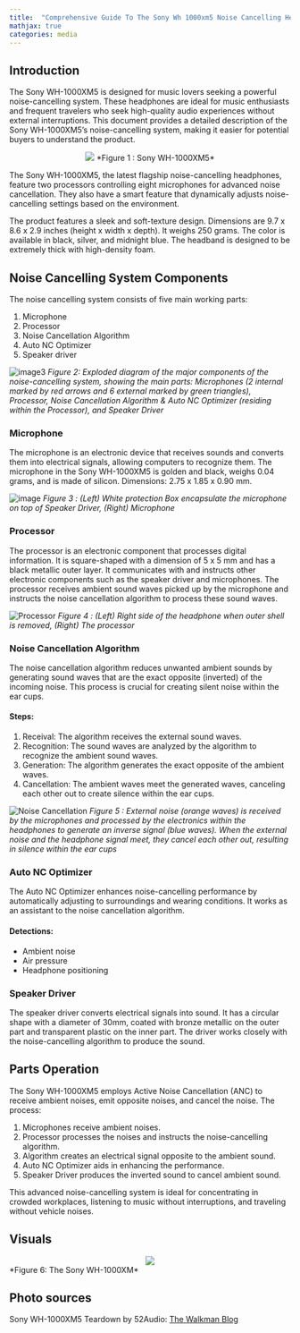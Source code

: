 ```yaml
---
title:  "Comprehensive Guide To The Sony Wh 1000xm5 Noise Cancelling Headphones"
mathjax: true
categories: media
---
```


## Introduction

The Sony WH-1000XM5 is designed for music lovers seeking a powerful noise-cancelling system. These headphones are ideal for music enthusiasts and frequent travelers who seek high-quality audio experiences without external interruptions. This document provides a detailed description of the Sony WH-1000XM5’s noise-cancelling system, making it easier for potential buyers to understand the product.

 <div align="center">
	<img src="https://github.com/KokiYamanaka/kokiyamanaka.github.io/assets/107101940/5aad6149-3d4f-441e-b552-cc0d130778a3">
	 *Figure 1 : Sony WH-1000XM5*
</div>
 

The Sony WH-1000XM5, the latest flagship noise-cancelling headphones, feature two processors controlling eight microphones for advanced noise cancellation. They also have a smart feature that dynamically adjusts noise-cancelling settings based on the environment.

The product features a sleek and soft-texture design. Dimensions are 9.7 x 8.6 x 2.9 inches (height x width x depth). It weighs 250 grams. The color is available in black, silver, and midnight blue. The headband is designed to be extremely thick with high-density foam.


## Noise Cancelling System Components

The noise cancelling system consists of five main working parts:

1. Microphone
2. Processor
3. Noise Cancellation Algorithm
4. Auto NC Optimizer
5. Speaker driver 

![image3](https://github.com/KokiYamanaka/kokiyamanaka.github.io/assets/107101940/44f6f27f-7ae1-489f-912f-cffc2208d675)
*Figure 2: Exploded diagram of the major components of the noise-cancelling system, showing the main
parts: Microphones (2 internal marked by red arrows and 6 external marked by green triangles),
Processor, Noise Cancellation Algorithm & Auto NC Optimizer (residing within the Processor), and
Speaker Driver*

### Microphone

The microphone is an electronic device that receives sounds and converts them into electrical signals, allowing computers to recognize them. The microphone in the Sony WH-1000XM5 is golden and black, weighs 0.04 grams, and is made of silicon. Dimensions: 2.75 x 1.85 x 0.90 mm.

![image](https://github.com/KokiYamanaka/kokiyamanaka.github.io/assets/107101940/6100131d-c2e1-4230-9e6d-df434ccc2443)
*Figure 3 : (Left) White protection Box encapsulate the microphone on top of Speaker Driver, (Right) Microphone*

### Processor

The processor is an electronic component that processes digital information. It is square-shaped with a dimension of 5 x 5 mm and has a black metallic outer layer. It communicates with and instructs other electronic components such as the speaker driver and microphones. The processor receives ambient sound waves picked up by the microphone and instructs the noise cancellation algorithm to process these sound waves.

![Processor](https://github.com/KokiYamanaka/kokiyamanaka.github.io/assets/107101940/850b695d-1e05-4818-862f-cf40db7049d2)
*Figure 4 : (Left) Right side of the headphone when outer shell is removed, (Right) The processor*

### Noise Cancellation Algorithm

The noise cancellation algorithm reduces unwanted ambient sounds by generating sound waves that are the exact opposite (inverted) of the incoming noise. This process is crucial for creating silent noise within the ear cups.

#### Steps:

1. Receival: The algorithm receives the external sound waves.
2. Recognition: The sound waves are analyzed by the algorithm to recognize the ambient sound waves.
3. Generation: The algorithm generates the exact opposite of the ambient waves.
4. Cancellation: The ambient waves meet the generated waves, canceling each other out to create silence within the ear cups.

![Noise Cancellation](https://github.com/KokiYamanaka/kokiyamanaka.github.io/assets/107101940/1ed2a512-0c23-49d8-b9c3-ba67aa4c74bd)
*Figure 5 : External noise (orange waves) is received by the microphones and processed by the
electronics within the headphones to generate an inverse signal (blue waves). When the external noise
and the headphone signal meet, they cancel each other out, resulting in silence within the ear cups* 
### Auto NC Optimizer

The Auto NC Optimizer enhances noise-cancelling performance by automatically adjusting to surroundings and wearing conditions. It works as an assistant to the noise cancellation algorithm.

#### Detections:

- Ambient noise
- Air pressure
- Headphone positioning


### Speaker Driver

The speaker driver converts electrical signals into sound. It has a circular shape with a diameter of 30mm, coated with bronze metallic on the outer part and transparent plastic on the inner part. The driver works closely with the noise-cancelling algorithm to produce the sound.

## Parts Operation

The Sony WH-1000XM5 employs Active Noise Cancellation (ANC) to receive ambient noises, emit opposite noises, and cancel the noise. The process:

1. Microphones receive ambient noises.
2. Processor processes the noises and instructs the noise-cancelling algorithm.
3. Algorithm creates an electrical signal opposite to the ambient sound.
4. Auto NC Optimizer aids in enhancing the performance.
5. Speaker Driver produces the inverted sound to cancel ambient sound.

This advanced noise-cancelling system is ideal for concentrating in crowded workplaces, listening to music without interruptions, and traveling without vehicle noises.

## Visuals
<div align="center">
	<img src="https://github.com/KokiYamanaka/kokiyamanaka.github.io/assets/107101940/43cecbed-e1b7-4984-9fca-8685f535f344">
</div>
*Figure 6: The Sony WH-1000XM*

## Photo sources
Sony WH-1000XM5 Teardown by 52Audio: [The Walkman Blog](https://thewalkmanblog.blogspot.com/2023/09/sony-wh-1000xm5-teardown-by-52audio.html)
